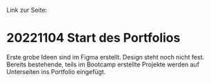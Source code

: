 Link zur Seite:

# 20221104 Start des Portfolios
Erste grobe Ideen sind im Figma erstellt. Design steht noch nicht fest.
Bereits bestehende, teils im Bootcamp erstellte Projekte werden auf Unterseiten ins Portfolio eingefügt.